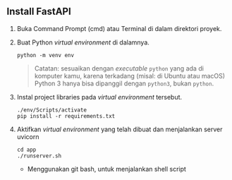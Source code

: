 ## Install FastAPI

1. Buka Command Prompt (cmd) atau Terminal di dalam direktori proyek.

2. Buat Python *virtual environment* di dalamnya.

   ```shell
   python -m venv env
   ```

   > Catatan: sesuaikan dengan *executable* `python` yang ada di komputer kamu,
   > karena terkadang (misal: di Ubuntu atau macOS) Python 3 hanya bisa
   > dipanggil dengan `python3`, bukan `python`.

2. Instal project libraries pada *virtual environment* tersebut.

   ```shell
   ./env/Scripts/activate
   pip install -r requirements.txt
   ```
   
3. Aktifkan *virtual environment* yang telah dibuat dan menjalankan server uvicorn
   ```
   cd app
   ./runserver.sh
   ```
   * Menggunakan git bash, untuk menjalankan shell script